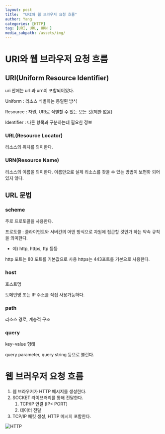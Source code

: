```yaml
---
layout: post
title:  "URI와 웹 브라우저 요청 흐름"
author: Yang
categories: [HTTP]
tag: [URI, URL, URN ]
media_subpath: /assets/img/
---
```



# URI와 웹 브라우저 요청 흐름

## URI(Uniform Resource Identifier)

uri 안에는 url 과 urn이 포함되어있다.

Uniform :  리소스 식별하는 통일된 방식

Resource : 자원, URI로 식별할 수 있는 모든 것(제한 없음)

Identifier : 다른 항목과 구분하는데 필요한 정보

### URL(Resource Locator)

리소스의 위치를 의미한다.

### URN(Resource Name)

리소스의 이름을 의미한다. 
이름만으로 실제 리소스를 찾을 수 있는 방법이 보편화 되어있지 않다.

## URL 문법

### scheme

주로 프로토콜을 사용한다.

프로토콜 : 클라이언트와 서버간의 어떤 방식으로 자원에 접근할 것인가 하는 약속 규칙을 의미한다.

- 예) http, https, ftp 등등

http 포트는 80 포트를 기본값으로 사용 https는 443포트를 기본으로 사용한다.

### host

호스트명

도메인명 또는 IP 주소를 직접 사용가능하다.

### path

리소스 경로, 계층적 구조

### query

key=value 형태

query parameter, query string 등으로 불린다.

# 웹 브러우저 요청 흐름

1. 웹 브라우저가 HTTP 메시지를 생성한다.
2. SOCKET 라이브러리를 통해 전달한다.
    1. TCP/IP 연결 (IP< PORT)
    2. 데이터 전달
3. TCP/IP 패킷 생성, HTTP 메시지 포함한다.

![HTTP](HTTP.png)

